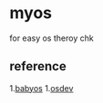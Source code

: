 myos
====

for easy os theroy chk

reference
---------

1.[babyos](https://github.com/guzhoudiaoke/babyos.wiki.git)
1.[osdev](http://www.osdev.org/)